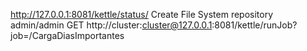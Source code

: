 http://127.0.0.1:8081/kettle/status/
Create File System repository admin/admin
GET http://cluster:cluster@127.0.0.1:8081/kettle/runJob?job=/CargaDiasImportantes